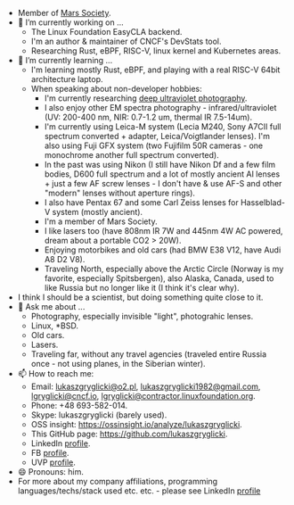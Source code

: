- Member of [Mars Society](https://www.marssociety.org).
- 🔭 I’m currently working on ...
  - The Linux Foundation EasyCLA backend.
  - I'm an author & maintainer of CNCF's DevStats tool.
  - Researching Rust, eBPF, RISC-V, linux kernel and Kubernetes areas.
- 🌱 I’m currently learning ...
  - I'm learning mostly Rust, eBPF, and playing with a real RISC-V 64bit architecture laptop.
  - When speaking about non-developer hobbies:
    - I'm currently researching [deep ultraviolet photography](https://www.ultravioletphotography.com/content/index.php?/profile/368-lukaszgryglicki/).
    - I also enjoy other EM spectra photography - infrared/ultraviolet (UV: 200-400 nm, NIR: 0.7-1.2 um, thermal IR 7.5-14um).
    - I'm currently using Leica-M system (Lecia M240, Sony A7CII full spectrum converted + adapter, Leica/Voigtlander lenses). I'm also using Fuji GFX system (two Fujifilm 50R cameras - one monochrome another full spectrum converted).
    - In the past was using Nikon (I still have Nikon Df and a few film bodies, D600 full spectrum and a lot of mostly ancient AI lenses + just a few AF screw lenses - I don't have & use AF-S and other "modern" lenses without aperture rings).
    - I also have Pentax 67 and some Carl Zeiss lenses for Hasselblad-V system (mostly ancient).
    - I'm a member of Mars Society.
    - I like lasers too (have 808nm IR 7W and 445nm 4W AC powered, dream about a portable CO2 > 20W).
    - Enjoying motorbikes and old cars (had BMW E38 V12, have Audi A8 D2 V8).
    - Traveling North, especially above the Arctic Circle (Norway is my favorite, especially Spitsbergen), also Alaska, Canada, used to like Russia but no longer like it (I think it's clear why).
- I think I should be a scientist, but doing something quite close to it.
- 💬 Ask me about ...
  - Photography, especially invisible "light", photograhic lenses.
  - Linux, *BSD.
  - Old cars.
  - Lasers.
  - Traveling far, without any travel agencies (traveled entire Russia once - not using planes, in the Siberian winter).
- 📫 How to reach me:
  - Email: lukaszgryglicki@o2.pl, lukaszgryglicki1982@gmail.com, lgryglicki@cncf.io, lgryglicki@contractor.linuxfoundation.org.
  - Phone: +48 693-582-014.
  - Skype: lukaszgryglicki (barely used).
  - OSS insight: https://ossinsight.io/analyze/lukaszgryglicki.
  - This GitHub page: https://github.com/lukaszgryglicki.
  - LinkedIn [profile](https://www.linkedin.com/in/lukasz-gryglicki-89a6a678/).
  - FB [profile](https://www.facebook.com/lukasz.gryglicki/).
  - UVP [profile](https://www.ultravioletphotography.com/content/index.php?/profile/368-lukaszgryglicki/).
- 😄 Pronouns: him.
- For more about my company affiliations, programming languages/techs/stack used etc. etc. - please see LinkedIn [profile](https://www.linkedin.com/in/lukasz-gryglicki-89a6a678/)
